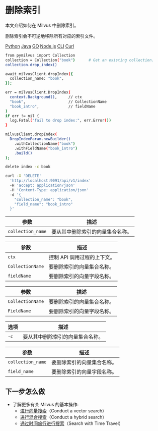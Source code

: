 删除索引
===


本文介绍如何在 Milvus 中删除索引。

删除索引会不可逆地移除所有对应的索引文件。

[Python](#python) 
[Java](#java)
[GO](#go)
[Node.js](#javascript)
[CLI](#shell)
[Curl](#curl)

```bash
from pymilvus import Collection
collection = Collection("book")      # Get an existing collection.
collection.drop_index()

```

```bash
await milvusClient.dropIndex({
  collection_name: "book",
});

```

```bash
err = milvusClient.DropIndex(
  context.Background(),     // ctx
  "book",                   // CollectionName
  "book_intro",             // fieldName
)
if err != nil {
  log.Fatal("fail to drop index:", err.Error())
}

```

```bash
milvusClient.dropIndex(
  DropIndexParam.newBuilder()
    .withCollectionName("book")
    .withFieldName("book_intro")
    .build()
);

```

```bash
delete index -c book

```

```bash
curl -X 'DELETE' 
  'http://localhost:9091/api/v1/index' 
  -H 'accept: application/json' 
  -H 'Content-Type: application/json' 
  -d '{
    "collection_name": "book",
    "field_name": "book_intro"
  }'

```
| 参数 | 描述 |
| --- | --- |
| `collection_name` | 要从其中删除索引的向量集合名称。|

| 参数 | 描述 |
| --- | --- |
| `ctx` | 控制 API 调用过程的上下文。|
| `CollectionName` | 要删除索引的向量集合名称。|
| `fieldName` | 要删除索引的向量字段名称。|

| 参数 | 描述 |
| --- | --- |
| `CollectionName` | 要删除索引的向量集合名称。|
| `FieldName` | 要删除索引的向量字段名称。 |

| 选项 | 描述 |
| --- | --- |
| `-c` | 要从其中删除索引的向量集合名称。|

| 参数 | 描述 |
| --- | --- |
| `collection_name` | 要删除索引的向量集合名称。|
| `field_name` | 要删除索引的向量字段名称。|

下一步怎么做
 ------------

* 了解更多有关 Milvus 的基本操作:
	+ [进行向量搜索](search.md)（Conduct a vector search）
	+ [进行混合搜索](hybridsearch.md)（Conduct a hybrid search）
	+ [通过时间旅行进行搜索](timetravel.md)（Search with Time Travel）